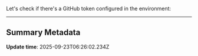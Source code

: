 Let's check if there's a GitHub token configured in the environment:



---

## Summary Metadata
**Update time**: 2025-09-23T06:26:02.234Z 
